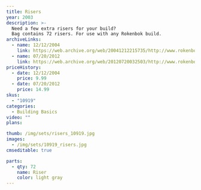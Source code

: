 ```yaml
---
title: Risers
year: 2003
description: >-
  Need a few extra risers for your build?
  Bag contains 72 risers. For use with any Rokenbok build.
archiveLinks:
  - name: 12/12/2004
    link: https://web.archive.org/web/20041212215735/http://www.rokenbok.com/catalog/pd_bb_10919.html
  - name: 07/20/2012
    link: https://web.archive.org/web/20120720032503/http://www.rokenbok.com/estore/construction/riser-set-gray
priceHistory:
  - date: 12/12/2004
    price: 9.99
  - date: 07/20/2012
    price: 14.99
skus:
  - "10919"
categories: 
  - Building Basics
video: ""
plans:

thumb: /img/sets/risers_10919.jpg
images:
  - /img/sets/10919_risers.jpg
cmseditable: true

parts:
  - qty: 72
    name: Riser
    color: light gray
---
```

